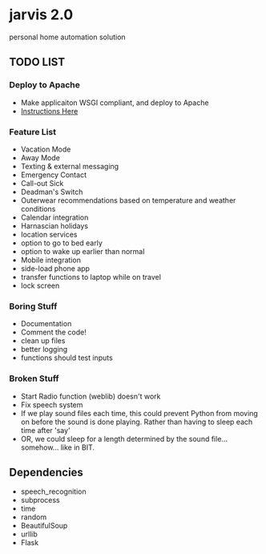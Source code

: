 # jarvis 2.0
personal home automation solution

## TODO LIST

### Deploy to Apache
* Make applicaiton WSGI compliant, and deploy to Apache
 * [Instructions Here](http://csparpa.github.io/blog/2013/03/how-to-deploy-flask-applications-to-apache-webserver.html)

### Feature List
* Vacation Mode
* Away Mode
* Texting & external messaging
 * Emergency Contact
 * Call-out Sick
 * Deadman's Switch
* Outerwear recommendations based on temperature and weather conditions
* Calendar integration
* Harnascian holidays
* location services
* option to go to bed early
* option to wake up earlier than normal
* Mobile integration
 * side-load phone app
 * transfer functions to laptop while on travel
* lock screen

### Boring Stuff
* Documentation
* Comment the code!
* clean up files
* better logging
* functions should test inputs

### Broken Stuff
* Start Radio function (weblib) doesn't work
* Fix speech system
 * If we play sound files each time, this could prevent Python from moving on before the sound is done playing. Rather than having to sleep each time after 'say'
 * OR, we could sleep for a length determined by the sound file... somehow... like in BIT.

## Dependencies
* speech_recognition
* subprocess
* time
* random
* BeautifulSoup
* urllib
* Flask
